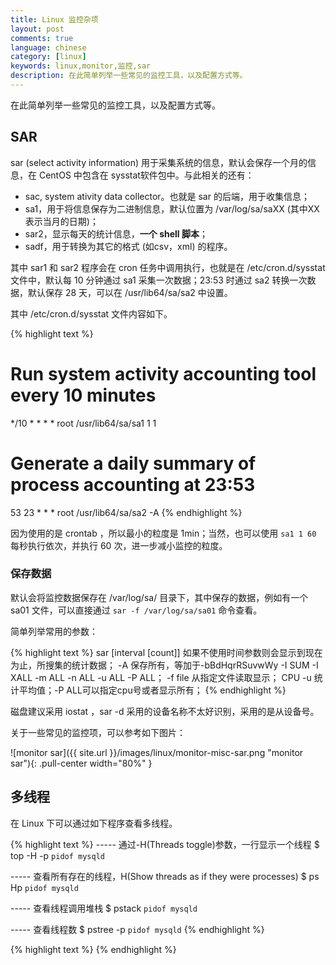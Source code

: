 ```yaml
---
title: Linux 监控杂项
layout: post
comments: true
language: chinese
category: [linux]
keywords: linux,monitor,监控,sar
description: 在此简单列举一些常见的监控工具，以及配置方式等。
---
```


在此简单列举一些常见的监控工具，以及配置方式等。

<!-- more -->

## SAR

sar (select activity information) 用于采集系统的信息，默认会保存一个月的信息，在 CentOS 中包含在 sysstat软件包中。与此相关的还有：

* sac, system ativity data collector。也就是 sar 的后端，用于收集信息；
* sa1，用于将信息保存为二进制信息，默认位置为 /var/log/sa/saXX (其中XX表示当月的日期)；
* sar2，显示每天的统计信息，**一个 shell 脚本**；
* sadf，用于转换为其它的格式 (如csv，xml) 的程序。

其中 sar1 和 sar2 程序会在 cron 任务中调用执行，也就是在 /etc/cron.d/sysstat 文件中，默认每 10 分钟通过 sa1 采集一次数据；23:53 时通过 sa2 转换一次数据，默认保存 28 天，可以在 /usr/lib64/sa/sa2 中设置。

其中 /etc/cron.d/sysstat 文件内容如下。

{% highlight text %}
# Run system activity accounting tool every 10 minutes
*/10 * * * * root /usr/lib64/sa/sa1 1 1
# Generate a daily summary of process accounting at 23:53
53 23 * * * root /usr/lib64/sa/sa2 -A
{% endhighlight %}

因为使用的是 crontab ，所以最小的粒度是 1min；当然，也可以使用 ```sa1 1 60``` 每秒执行依次，并执行 60 次，进一步减小监控的粒度。

<!-- # 0 * * * * root /usr/lib64/sa/sa1 600 6 & -->

### 保存数据

默认会将监控数据保存在 /var/log/sa/ 目录下，其中保存的数据，例如有一个 sa01 文件，可以直接通过 ```sar -f /var/log/sa/sa01``` 命令查看。

简单列举常用的参数：

{% highlight text %}
sar [interval [count]]
    如果不使用时间参数则会显示到现在为止，所搜集的统计数据；
    -A
    保存所有，等加于-bBdHqrRSuvwWy -I SUM -I XALL -m ALL -n ALL -u ALL -P ALL；
    -f file
    从指定文件读取显示；
    CPU
    -u 统计平均值；-P ALL可以指定cpu号或者显示所有；
{% endhighlight %}

<!--
-o file
默认输出到stdout；用于指定输出的二进制文件，如果不指定文件会输出到/var/log/sa/saXX中；

编译起来还是不错的，有多语言支持。
-->

磁盘建议采用 iostat ，sar -d 采用的设备名称不太好识别，采用的是从设备号。

关于一些常见的监控项，可以参考如下图片：

![monitor sar]({{ site.url }}/images/linux/monitor-misc-sar.png "monitor sar"){: .pull-center width="80%" }

## 多线程

在 Linux 下可以通过如下程序查看多线程。

{% highlight text %}
----- 通过-H(Threads toggle)参数，一行显示一个线程
$ top -H -p `pidof mysqld`

----- 查看所有存在的线程，H(Show threads as if they were processes)
$ ps Hp `pidof mysqld`

----- 查看线程调用堆栈
$ pstack `pidof mysqld`

----- 查看线程数
$ pstree -p `pidof mysqld`
{% endhighlight %}

<!--
3、ps -mp <PID>
手册中说：m Show threads after processes
这样可以查看一个进程起的线程数。
-->












{% highlight text %}
{% endhighlight %}
